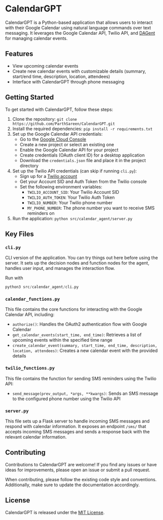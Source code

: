 # CalendarGPT

CalendarGPT is a Python-based application that allows users to interact with their Google Calendar using natural language commands over text messaging. It leverages the Google Calendar API, Twilio API, and [DAGent](https://github.com/ParthSareen/DAGent) for managing calendar events. 

## Features

- View upcoming calendar events
- Create new calendar events with customizable details (summary, start/end time, description, location, attendees)
- Interface with CalendarGPT through phone messaging 

## Getting Started

To get started with CalendarGPT, follow these steps:

1. Clone the repository: `git clone https://github.com/ParthSareen/CalendarGPT.git`
2. Install the required dependencies: `pip install -r requirements.txt`
3. Set up the Google Calendar API credentials:
   - Go to the [Google Cloud Console](https://console.cloud.google.com/)
   - Create a new project or select an existing one
   - Enable the Google Calendar API for your project
   - Create credentials (OAuth client ID) for a desktop application
   - Download the `credentials.json` file and place it in the project directory
4. Set up the Twilio API credentials (can skip if running `cli.py`):
   - Sign up for a [Twilio account](https://www.twilio.com/try-twilio)
   - Get your Account SID and Auth Token from the Twilio console
   - Set the following environment variables:
     - `TWILIO_ACCOUNT_SID`: Your Twilio Account SID
     - `TWILIO_AUTH_TOKEN`: Your Twilio Auth Token
     - `TWILIO_NUMBER`: Your Twilio phone number
     - `MY_PHONE_NUMBER`: The phone number you want to receive SMS reminders on
5. Run the application: `python src/calendar_agent/server.py`

## Key Files

### `cli.py`

CLI version of the application. You can try things out here before using the server. It sets up the decision nodes and function nodes for the agent, handles user input, and manages the interaction flow.

Run with 
```python
python3 src/calendar_agent/cli.py
```

### `calendar_functions.py`

This file contains the core functions for interacting with the Google Calendar API, including:

- `authorize()`: Handles the OAuth2 authentication flow with Google Calendar
- `get_calendar_events(start_time, end_time)`: Retrieves a list of upcoming events within the specified time range
- `create_calendar_event(summary, start_time, end_time, description, location, attendees)`: Creates a new calendar event with the provided details

### `twilio_functions.py`

This file contains the function for sending SMS reminders using the Twilio API:

- `send_message(prev_output, *args, **kwargs)`: Sends an SMS message to the configured phone number using the Twilio API

### `server.py`

This file sets up a Flask server to handle incoming SMS messages and respond with calendar information. It exposes an endpoint `/sms/` that accepts incoming SMS messages and sends a response back with the relevant calendar information.

## Contributing

Contributions to CalendarGPT are welcome! If you find any issues or have ideas for improvements, please open an issue or submit a pull request.

When contributing, please follow the existing code style and conventions. Additionally, make sure to update the documentation accordingly.

## License

CalendarGPT is released under the [MIT License](LICENSE).